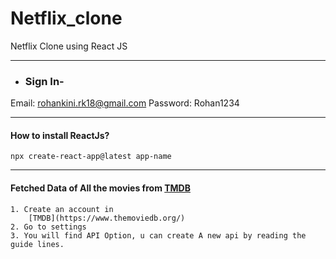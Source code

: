 # Netflix_clone
Netflix Clone using React JS

***
* ### Sign In-
Email: rohankini.rk18@gmail.com 
Password: Rohan1234
        
        
***
#### How to install ReactJs?

``` npx create-react-app@latest app-name ```
***
#### Fetched Data of All the movies from [TMDB](https://www.themoviedb.org/)
    1. Create an account in 
        [TMDB](https://www.themoviedb.org/)
    2. Go to settings
    3. You will find API Option, u can create A new api by reading the guide lines.


